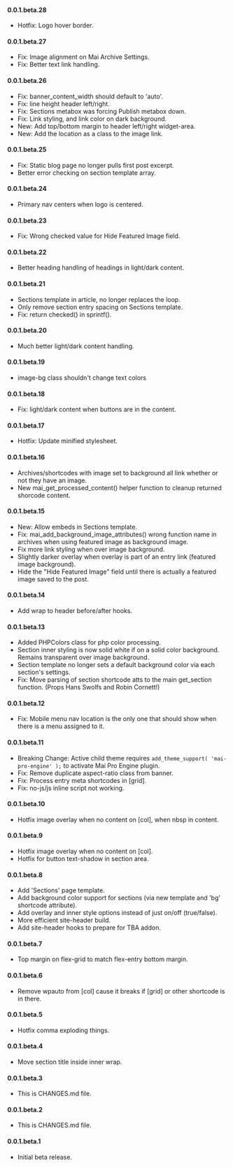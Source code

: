 #### 0.0.1.beta.28
* Hotfix: Logo hover border.

#### 0.0.1.beta.27
* Fix: Image alignment on Mai Archive Settings.
* Fix: Better text link handling.

#### 0.0.1.beta.26
* Fix: banner_content_width should default to 'auto'.
* Fix: line height header left/right.
* Fix: Sections metabox was forcing Publish metabox down.
* Fix: Link styling, and link color on dark background.
* New: Add top/bottom margin to header left/right widget-area.
* New: Add the location as a class to the image link.

#### 0.0.1.beta.25
* Fix: Static blog page no longer pulls first post excerpt.
* Better error checking on section template array.

#### 0.0.1.beta.24
* Primary nav centers when logo is centered.

#### 0.0.1.beta.23
* Fix: Wrong checked value for Hide Featured Image field.

#### 0.0.1.beta.22
* Better heading handling of headings in light/dark content.

#### 0.0.1.beta.21
* Sections template in article, no longer replaces the loop.
* Only remove section entry spacing on Sections template.
* Fix: return checked() in sprintf().

#### 0.0.1.beta.20
* Much better light/dark content handling.

#### 0.0.1.beta.19
* image-bg class shouldn't change text colors

#### 0.0.1.beta.18
* Fix: light/dark content when buttons are in the content.

#### 0.0.1.beta.17
* Hotfix: Update minified stylesheet.

#### 0.0.1.beta.16
* Archives/shortcodes with image set to background all link whether or not they have an image.
* New mai_get_processed_content() helper function to cleanup returned shorcode content.

#### 0.0.1.beta.15
* New: Allow embeds in Sections template.
* Fix: mai_add_background_image_attributes() wrong function name in archives when using featured image as background image.
* Fix more link styling when over image background.
* Slightly darker overlay when overlay is part of an entry link (featured image background).
* Hide the "Hide Featured Image" field until there is actually a featured image saved to the post.

#### 0.0.1.beta.14
* Add wrap to header before/after hooks.

#### 0.0.1.beta.13
* Added PHPColors class for php color processing.
* Section inner styling is now solid white if on a solid color background. Remains transparent over image background.
* Section template no longer sets a default background color via each section's settings.
* Fix: Move parsing of section shortcode atts to the main get_section function. (Props Hans Swolfs and Robin Cornett!)

#### 0.0.1.beta.12
* Fix: Mobile menu nav location is the only one that should show when there is a menu assigned to it.

#### 0.0.1.beta.11
* Breaking Change: Active child theme requires `add_theme_support( 'mai-pro-engine' );` to activate Mai Pro Engine plugin.
* Fix: Remove duplicate aspect-ratio class from banner.
* Fix: Process entry meta shortcodes in [grid].
* Fix: no-js/js inline script not working.

#### 0.0.1.beta.10
* Hotfix image overlay when no content on [col], when nbsp in content.

#### 0.0.1.beta.9
* Hotfix image overlay when no content on [col].
* Hotfix for button text-shadow in section area.

#### 0.0.1.beta.8
* Add 'Sections' page template.
* Add background color support for sections (via new template and 'bg' shortcode attribute).
* Add overlay and inner style options instead of just on/off (true/false).
* More efficient site-header build.
* Add site-header hooks to prepare for TBA addon.

#### 0.0.1.beta.7
* Top margin on flex-grid to match flex-entry bottom margin.

#### 0.0.1.beta.6
* Remove wpauto from [col] cause it breaks if [grid] or other shortcode is in there.

#### 0.0.1.beta.5
* Hotfix comma exploding things.

#### 0.0.1.beta.4
* Move section title inside inner wrap.

#### 0.0.1.beta.3
* This is CHANGES.md file.

#### 0.0.1.beta.2
* This is CHANGES.md file.

#### 0.0.1.beta.1
* Initial beta release.